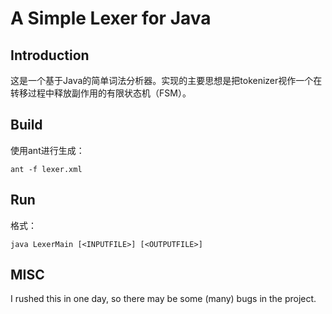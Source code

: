 # A Simple Lexer for Java

## Introduction

这是一个基于Java的简单词法分析器。实现的主要思想是把tokenizer视作一个在转移过程中释放副作用的有限状态机（FSM）。

## Build

使用ant进行生成：

```text
ant -f lexer.xml
```

## Run

格式：

```text
java LexerMain [<INPUTFILE>] [<OUTPUTFILE>]
```

## MISC

I rushed this in one day, so there may be some (many) bugs in the project.